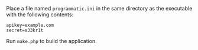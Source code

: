 Place a file named `programmatic.ini` in the same directory as the executable with the following contents:

```
apikey=example.com
secret=s33kr1t
```

Run `make.php` to build the application.
